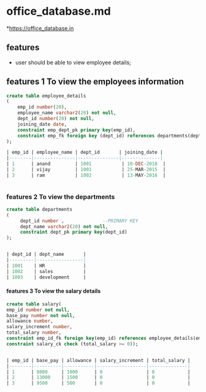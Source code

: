 # office_database.md

*https://office_database.in

## features

* user should  be able to view employee details;

## features 1 To view the employees information
```sql
create table employee_details
(
    emp_id number(20),
    employee_name varchar2(20) not null,	
    dept_id number(20) not null,
    joining_date date,            
    constraint emp_dept_pk primary key(emp_id),
    constraint emp_fk foreign key (dept_id) references departments(dept_id)
);

| emp_id | employee_name | dept_id       | joining_date | 
|--------|---------------|---------------|--------------|
| 1      | anand         | 1001           | 10-DEC-2018  |
| 2      | vijay         | 1001           | 25-MAR-2015  | 
| 3      | ram           | 1002           | 13-MAY-2016  | 
  
```
### features 2 To view the  departments 
``` sql
create table departments
( 
     dept_id number ,              --PRIMARY KEY
     dept_name varchar2(20) not null,
     constraint dept_pk primary key(dept_id)
);


| dept_id | dept_name       | 
|---------|-----------------|
| 1001    | HR              |      
| 1002    | sales           | 
| 1003    | development     |  

```
#### features 3 To view the salary details
``` sql
create table salary(
emp_id number not null,
base_pay number not null,
allowance number,
salary_increment number,
total_salary number,
constraint emp_id_fk foreign key(emp_id) references employee_details(emp_id),
constraint salary_ck check (total_salary >= 0));


| emp_id | base_pay | allowance | salary_increment | total_salary |
|--------|----------|-----------|------------------|--------------|
| 1      | 8000     | 1000      | 0                | 0            |
| 2      | 13000    | 1500      | 0                | 0            |
| 3      | 9500     | 500       | 0                | 0            |


```
